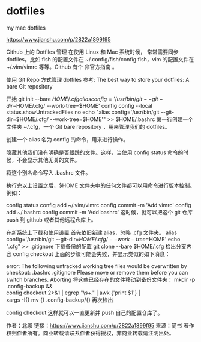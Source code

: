 # dotfiles
my mac dotfiles

https://www.jianshu.com/p/2822a1899f95

Github 上的 Dotfiles 管理
在使用 Linux 和 Mac 系统时候， 常常需要同步 dotfiles。比如 fish 的配置文件在 ~/.config/fish/config.fish，vim 的配置文件在 ~/.vim/vimrc 等等。Github 有个 非官方指南 。

使用 Git Repo 方式管理 dotfiles
参考: The best way to store your dotfiles: A bare Git repository

开始
git init --bare $HOME/.cfg
alias config='/usr/bin/git --git-dir=$HOME/.cfg/ --work-tree=$HOME'
config config --local status.showUntrackedFiles no
echo "alias config='/usr/bin/git --git-dir=$HOME/.cfg/ --work-tree=$HOME'" >> $HOME/.bashrc
第一行创建一个文件夹 ~/.cfg，一个 Git bare repository ，用来管理我们的 dotfiles。

创建一个 alias 名为 config 的命令，用来进行操作。

隐藏其他我们没有明确是否跟踪的文件。这样，当使用 config status 命令的时候，不会显示其他无关的文件。

将这个别名命令写入 .bashrc 文件。

执行完以上设置之后，$HOME 文件夹中的任何文件都可以用命令进行版本控制。例如：

config status
config add ~/.vim/vimrc
config commit -m 'Add vimrc'
config add ~/.bashrc
config commit -m 'Add bashrc'
这时候，就可以把这个 git 仓库 push 到 github 或者其他远程仓库上。

在新系统上下载和使用设置
首先依旧新建 alias，忽略 .cfg 文件夹。
alias config='/usr/bin/git --git-dir=$HOME/.cfg/ --work-tree=$HOME'
echo ".cfg" >> .gitignore
下载备份的配置
git clone --bare <git-repo-url> $HOME/.cfg
检出分支内容
config checkout
上面的步骤可能会失败，并显示类似的如下消息：

error: The following untracked working tree files would be overwritten by checkout:
    .bashrc
    .gitignore
Please move or remove them before you can switch branches.
Aborting
将这些已经存在的文件移动到备份文件夹：
mkdir -p .config-backup && \
config checkout 2>&1 | egrep "\s+\." | awk {'print $1'} | \
xargs -I{} mv {} .config-backup/{}
再次检出

config checkout
这样就可以一直更新并 push 自己的配置仓库了。

作者：北冢
链接：https://www.jianshu.com/p/2822a1899f95
来源：简书
著作权归作者所有。商业转载请联系作者获得授权，非商业转载请注明出处。
